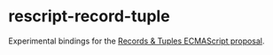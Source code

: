 # rescript-record-tuple

Experimental bindings for the [Records & Tuples ECMAScript proposal](https://github.com/tc39/proposal-record-tuple).
